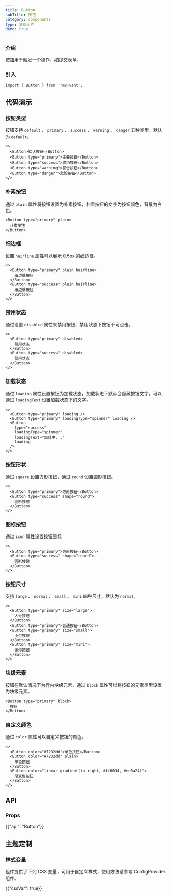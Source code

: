 ```yaml
---
title: Button
subTitle: 按钮
category: components
type: 基础组件
demo: true
---
```


### 介绍

按钮用于触发一个操作，如提交表单。

### 引入

```tsx
import { Button } from 'rmc-vant';
```

## 代码演示

### 按钮类型

按钮支持 `default` 、 `primary` 、 `success` 、 `warning` 、 `danger` 五种类型，默认为 `default`。

```tsx
<>
  <Button>默认按钮</Button>
  <Button type="primary">主要按钮</Button>
  <Button type="success">成功按钮</Button>
  <Button type="warning">警告按钮</Button>
  <Button type="danger">危险按钮</Button>
</>
```

### 朴素按钮

通过 `plain` 属性将按钮设置为朴素按钮，朴素按钮的文字为按钮颜色，背景为白色。

```tsx
<Button type="primary" plain>
  朴素按钮
</Button>
```

### 细边框

设置 `hairline` 属性可以展示 0.5px 的细边框。

```tsx
<>
  <Button type="primary" plain hairline>
    细边框按钮
  </Button>
  <Button type="success" plain hairline>
    细边框按钮
  </Button>
</>
```

### 禁用状态

通过设置 `disabled` 属性来禁用按钮，禁用状态下按钮不可点击。

```tsx
<>
  <Button type="primary" disabled>
    禁用状态
  </Button>
  <Button type="success" disabled>
    禁用状态
  </Button>
</>
```

### 加载状态

通过 `loading` 属性设置按钮为加载状态，加载状态下默认会隐藏按钮文字，可以通过 `loadingText` 设置加载状态下的文字。

```tsx
<>
  <Button type="primary" loading />
  <Button type="primary" loadingType="spinner" loading />
  <Button
    type="success"
    loadingType="spinner"
    loadingText="加载中..."
    loading
  />
</>
```

### 按钮形状

通过 `square` 设置方形按钮，通过 `round` 设置圆形按钮。

```tsx
<>
  <Button type="primary">方形按钮</Button>
  <Button type="success" shape="round">
    圆形按钮
  </Button>
</>
```

### 图标按钮

通过 `icon` 属性设置按钮图标

```tsx
<>
  <Button type="primary">方形按钮</Button>
  <Button type="success" shape="round">
    圆形按钮
  </Button>
</>
```

### 按钮尺寸

支持 `large` 、 `normal` 、 `small` 、 `mini` 四种尺寸，默认为 `normal`。

```tsx
<>
  <Button type="primary" size="large">
    大号按钮
  </Button>
  <Button type="primary">普通按钮</Button>
  <Button type="primary" size="small">
    小型按钮
  </Button>
  <Button type="primary" size="mini">
    迷你按钮
  </Button>
</>
```

### 块级元素

按钮在默认情况下为行内块级元素，通过 `block` 属性可以将按钮的元素类型设置为块级元素。

```tsx
<Button type="primary" block>
  按钮
</Button>
```

### 自定义颜色

通过 `color` 属性可以自定义按钮的颜色。

```tsx
<>
  <Button color="#7232dd">单色按钮</Button>
  <Button color="#7232dd" plain>
    单色按钮
  </Button>
  <Button color="linear-gradient(to right, #ff6034, #ee0a24)">
    渐变色按钮
  </Button>
</>
```

## API

### Props

{{"api": "Button"}}

## 主题定制

### 样式变量

组件提供了下列 CSS 变量，可用于自定义样式，使用方法请参考 ConfigProvider 组件。

{{"cssVar": true}}
